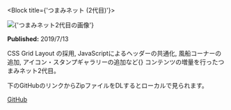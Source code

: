 <Block title={'つまみネット (2代目)'}>
  <div className={styles.hero_image}>
    <Image
      src={'works/trpfrog-net-2nd'}
      width={702}
      height={830}
      objectFit={'cover'}
      alt={'つまみネット2代目の画像'}
    />
  </div>
  <Keywords keywords={[
    'HTML', 'CSS', 'JavaScript'
  ]}/>
  <p>
    <b>Published:</b> 2019/7/13
  </p>
  <p>
    CSS Grid Layout の採用, JavaScriptによるヘッダーの共通化,
    風船コーナーの追加, アイコン・スタンプギャラリーの追加など{}
    コンテンツの増量を行ったつまみネット2代目。
  </p>
  <p>
    下のGitHubのリンクからZipファイルをDLするとローカルで見られます。
  </p>
  <p className={'link-area'}>
    <a
      href="https://github.com/TrpFrog/trpfrog-net/commit/9ab453ac255a010efdb593ef1a9d92930b9d5f2e"
      target="_blank"
      rel="noopener noreferrer">
      GitHub
    </a>
  </p>
</Block>
